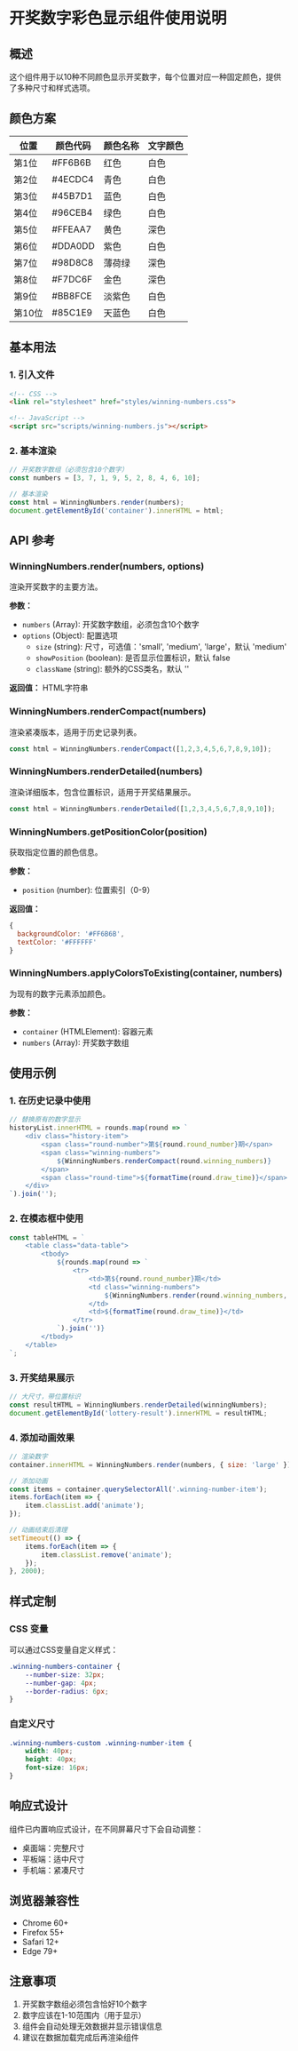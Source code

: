 # 开奖数字彩色显示组件使用说明

## 概述

这个组件用于以10种不同颜色显示开奖数字，每个位置对应一种固定颜色，提供了多种尺寸和样式选项。

## 颜色方案

| 位置 | 颜色代码 | 颜色名称 | 文字颜色 |
|------|----------|----------|----------|
| 第1位 | #FF6B6B | 红色 | 白色 |
| 第2位 | #4ECDC4 | 青色 | 白色 |
| 第3位 | #45B7D1 | 蓝色 | 白色 |
| 第4位 | #96CEB4 | 绿色 | 白色 |
| 第5位 | #FFEAA7 | 黄色 | 深色 |
| 第6位 | #DDA0DD | 紫色 | 白色 |
| 第7位 | #98D8C8 | 薄荷绿 | 深色 |
| 第8位 | #F7DC6F | 金色 | 深色 |
| 第9位 | #BB8FCE | 淡紫色 | 白色 |
| 第10位 | #85C1E9 | 天蓝色 | 白色 |

## 基本用法

### 1. 引入文件

```html
<!-- CSS -->
<link rel="stylesheet" href="styles/winning-numbers.css">

<!-- JavaScript -->
<script src="scripts/winning-numbers.js"></script>
```

### 2. 基本渲染

```javascript
// 开奖数字数组（必须包含10个数字）
const numbers = [3, 7, 1, 9, 5, 2, 8, 4, 6, 10];

// 基本渲染
const html = WinningNumbers.render(numbers);
document.getElementById('container').innerHTML = html;
```

## API 参考

### WinningNumbers.render(numbers, options)

渲染开奖数字的主要方法。

**参数：**
- `numbers` (Array): 开奖数字数组，必须包含10个数字
- `options` (Object): 配置选项
  - `size` (string): 尺寸，可选值：'small', 'medium', 'large'，默认 'medium'
  - `showPosition` (boolean): 是否显示位置标识，默认 false
  - `className` (string): 额外的CSS类名，默认 ''

**返回值：** HTML字符串

### WinningNumbers.renderCompact(numbers)

渲染紧凑版本，适用于历史记录列表。

```javascript
const html = WinningNumbers.renderCompact([1,2,3,4,5,6,7,8,9,10]);
```

### WinningNumbers.renderDetailed(numbers)

渲染详细版本，包含位置标识，适用于开奖结果展示。

```javascript
const html = WinningNumbers.renderDetailed([1,2,3,4,5,6,7,8,9,10]);
```

### WinningNumbers.getPositionColor(position)

获取指定位置的颜色信息。

**参数：**
- `position` (number): 位置索引（0-9）

**返回值：** 
```javascript
{
  backgroundColor: '#FF6B6B',
  textColor: '#FFFFFF'
}
```

### WinningNumbers.applyColorsToExisting(container, numbers)

为现有的数字元素添加颜色。

**参数：**
- `container` (HTMLElement): 容器元素
- `numbers` (Array): 开奖数字数组

## 使用示例

### 1. 在历史记录中使用

```javascript
// 替换原有的数字显示
historyList.innerHTML = rounds.map(round => `
    <div class="history-item">
        <span class="round-number">第${round.round_number}期</span>
        <span class="winning-numbers">
            ${WinningNumbers.renderCompact(round.winning_numbers)}
        </span>
        <span class="round-time">${formatTime(round.draw_time)}</span>
    </div>
`).join('');
```

### 2. 在模态框中使用

```javascript
const tableHTML = `
    <table class="data-table">
        <tbody>
            ${rounds.map(round => `
                <tr>
                    <td>第${round.round_number}期</td>
                    <td class="winning-numbers">
                        ${WinningNumbers.render(round.winning_numbers, { size: 'small' })}
                    </td>
                    <td>${formatTime(round.draw_time)}</td>
                </tr>
            `).join('')}
        </tbody>
    </table>
`;
```

### 3. 开奖结果展示

```javascript
// 大尺寸，带位置标识
const resultHTML = WinningNumbers.renderDetailed(winningNumbers);
document.getElementById('lottery-result').innerHTML = resultHTML;
```

### 4. 添加动画效果

```javascript
// 渲染数字
container.innerHTML = WinningNumbers.render(numbers, { size: 'large' });

// 添加动画
const items = container.querySelectorAll('.winning-number-item');
items.forEach(item => {
    item.classList.add('animate');
});

// 动画结束后清理
setTimeout(() => {
    items.forEach(item => {
        item.classList.remove('animate');
    });
}, 2000);
```

## 样式定制

### CSS 变量

可以通过CSS变量自定义样式：

```css
.winning-numbers-container {
    --number-size: 32px;
    --number-gap: 4px;
    --border-radius: 6px;
}
```

### 自定义尺寸

```css
.winning-numbers-custom .winning-number-item {
    width: 40px;
    height: 40px;
    font-size: 16px;
}
```

## 响应式设计

组件已内置响应式设计，在不同屏幕尺寸下会自动调整：

- 桌面端：完整尺寸
- 平板端：适中尺寸
- 手机端：紧凑尺寸

## 浏览器兼容性

- Chrome 60+
- Firefox 55+
- Safari 12+
- Edge 79+

## 注意事项

1. 开奖数字数组必须包含恰好10个数字
2. 数字应该在1-10范围内（用于显示）
3. 组件会自动处理无效数据并显示错误信息
4. 建议在数据加载完成后再渲染组件
